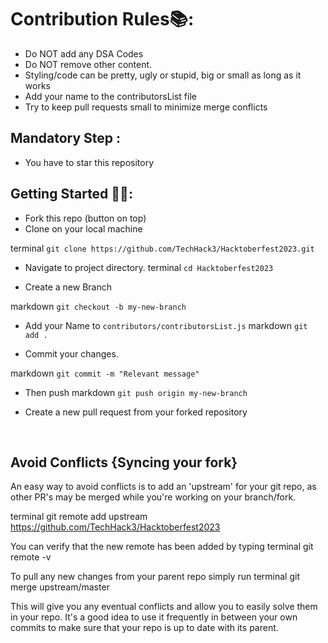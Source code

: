 # Contribution Rules📚:

- Do NOT add any DSA Codes
- Do NOT remove other content.
- Styling/code can be pretty, ugly or stupid, big or small as long as it works
- Add your name to the contributorsList file
- Try to keep pull requests small to minimize merge conflicts

## Mandatory Step :
- You have to star this repository

## Getting Started 🤩🤗:

- Fork this repo (button on top)
- Clone on your local machine

terminal
```git clone https://github.com/TechHack3/Hacktoberfest2023.git```

- Navigate to project directory.
terminal
```cd Hacktoberfest2023```


- Create a new Branch

markdown
```git checkout -b my-new-branch```

- Add your Name to `contributors/contributorsList.js`
markdown
```git add .```

- Commit your changes.

markdown
```git commit -m "Relevant message" ```

- Then push 
markdown
```git push origin my-new-branch```



- Create a new pull request from your forked repository

<br>

## Avoid Conflicts {Syncing your fork}

An easy way to avoid conflicts is to add an 'upstream' for your git repo, as other PR's may be merged while you're working on your branch/fork.   

terminal
git remote add upstream https://github.com/TechHack3/Hacktoberfest2023


You can verify that the new remote has been added by typing
terminal
git remote -v


To pull any new changes from your parent repo simply run
terminal
git merge upstream/master


This will give you any eventual conflicts and allow you to easily solve them in your repo. It's a good idea to use it frequently in between your own commits to make sure that your repo is up to date with its parent.
